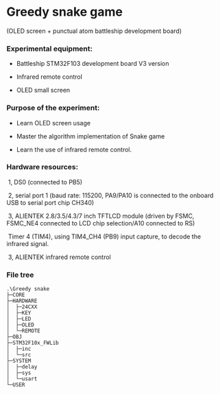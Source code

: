 # Greedy snake game

(OLED screen + punctual atom battleship development board)

### Experimental equipment:

- Battleship STM32F103 development board V3 version

- Infrared remote control

- OLED small screen

### Purpose of the experiment:

- Learn OLED screen usage

- Master the algorithm implementation of Snake game

- Learn the use of infrared remote control.

### Hardware resources:

​	1, DS0 (connected to PB5)

​	2, serial port 1 (baud rate: 115200, PA9/PA10 is connected to the onboard USB to serial port chip CH340)

​	3, ALIENTEK 2.8/3.5/4.3/7 inch TFTLCD module (driven by FSMC, FSMC_NE4 connected to LCD chip selection/A10 connected to RS) 

​	Timer 4 (TIM4), using TIM4_CH4 (PB9) input capture, to decode the infrared signal.

​	3, ALIENTEK infrared remote control

### File tree

```
.\Greedy snake
├─CORE
├─HARDWARE
│  ├─24CXX
│  ├─KEY
│  ├─LED
│  ├─OLED
│  └─REMOTE
├─OBJ
├─STM32F10x_FWLib
│  ├─inc
│  └─src
├─SYSTEM
│  ├─delay
│  ├─sys
│  └─usart
└─USER
```

​	



